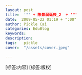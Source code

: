```yaml
---
layout: post  
title:  '"' + 陈景润诞辰_2  + '"'
date:  2009-05-22 01:19 + ":00" 
author: Pickle Cai  
categories: EduBlog  
keywords: 
description:   
tags:	pickle   
cover:  "/assets/cover.jpeg"  

---  
```

    
[标签:内容]
 [标签:版权]

